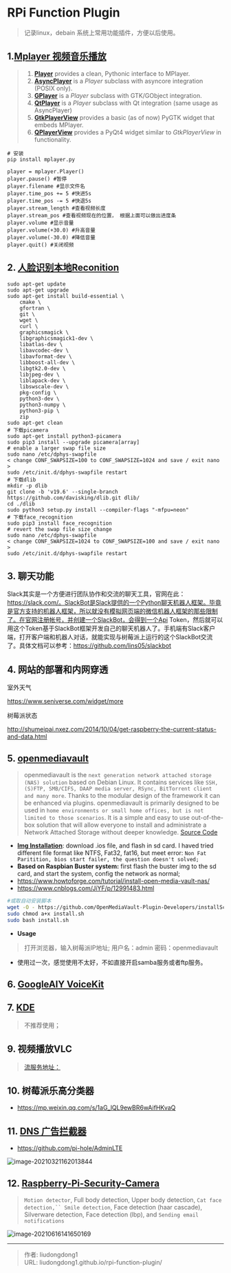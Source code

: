 # RPi Function Plugin


> 记录linux，debain 系统上常用功能插件，方便以后使用。

## 1.[Mplayer 视频音乐播放](https://pypi.org/project/mplayer.py/)

> 1. **[Player](https://github.com/baudm/mplayer.py/wiki/Player)** provides a clean, Pythonic interface to MPlayer.
> 2. **[AsyncPlayer](https://github.com/baudm/mplayer.py/wiki/AsyncPlayer)** is a *Player* subclass with asyncore integration (POSIX only).
> 3. **[GPlayer](https://github.com/baudm/mplayer.py/wiki/GPlayer)** is a *Player* subclass with GTK/GObject integration.
> 4. **[QtPlayer](https://github.com/baudm/mplayer.py/wiki/QtPlayer)** is a *Player* subclass with Qt integration (same usage as AsyncPlayer)
> 5. **[GtkPlayerView](https://github.com/baudm/mplayer.py/wiki/GtkPlayerView)** provides a basic (as of now) PyGTK widget that embeds MPlayer.
> 6. **[QPlayerView](https://github.com/baudm/mplayer.py/wiki/QPlayerView)** provides a PyQt4 widget similar to *GtkPlayerView* in functionality.

```
# 安装
pip install mplayer.py

player = mplayer.Player()
player.pause() #暂停
player.filename #显示文件名
player.time_pos += 5 #快进5s
player.time_pos -= 5 #快退5s
player.stream_length #查看视频长度
player.stream_pos #查看视频现在的位置， 根据上面可以做出进度条
player.volume #显示音量
player.volume(+30.0) #升高音量
player.volume(-30.0) #降低音量
player.quit() #关闭视频
```

## 2. [人脸识别本地Reconition](https://gist.github.com/ageitgey/1ac8dbe8572f3f533df6269dab35df65)

```shell
sudo apt-get update
sudo apt-get upgrade
sudo apt-get install build-essential \
    cmake \
    gfortran \
    git \
    wget \
    curl \
    graphicsmagick \
    libgraphicsmagick1-dev \
    libatlas-dev \
    libavcodec-dev \
    libavformat-dev \
    libboost-all-dev \
    libgtk2.0-dev \
    libjpeg-dev \
    liblapack-dev \
    libswscale-dev \
    pkg-config \
    python3-dev \
    python3-numpy \
    python3-pip \
    zip
sudo apt-get clean
# 下载picamera
sudo apt-get install python3-picamera
sudo pip3 install --upgrade picamera[array]
# enable a larger swap file size
sudo nano /etc/dphys-swapfile
< change CONF_SWAPSIZE=100 to CONF_SWAPSIZE=1024 and save / exit nano >
sudo /etc/init.d/dphys-swapfile restart
# 下载dlib
mkdir -p dlib
git clone -b 'v19.6' --single-branch https://github.com/davisking/dlib.git dlib/
cd ./dlib
sudo python3 setup.py install --compiler-flags "-mfpu=neon"
# 下载face_recognition
sudo pip3 install face_recognition
# revert the swap file size change
sudo nano /etc/dphys-swapfile
< change CONF_SWAPSIZE=1024 to CONF_SWAPSIZE=100 and save / exit nano >
sudo /etc/init.d/dphys-swapfile restart
```

## 3. 聊天功能

Slack其实是一个方便进行团队协作和交流的聊天工具，官网在此：https://slack.com/。SlackBot是Slack提供的一个Python聊天机器人框架。毕竟是官方支持的机器人框架，所以就没有模拟网页端的微信机器人框架的那些限制了。在官网注册帐号，并创建一个SlackBot，会得到一个Api Token，然后就可以用这个Token基于SlackBot框架开发自己的聊天机器人了。手机端有Slack客户端，打开客户端和机器人对话，就能实现与树莓派上运行的这个SlackBot交流了。具体文档可以参考：https://github.com/lins05/slackbot

## 4. 网站的部署和内网穿透

室外天气

https://www.seniverse.com/widget/more

树莓派状态

http://shumeipai.nxez.com/2014/10/04/get-raspberry-the-current-status-and-data.html

## 5. [openmediavault](https://www.openmediavault.org/)

> openmediavault is the `next generation network attached storage (NAS) solution` based on Debian Linux. It contains services like `SSH, (S)FTP, SMB/CIFS, DAAP media server, RSync, BitTorrent client and many more`. Thanks to the modular design of the framework it can be enhanced via plugins. openmediavault is primarily designed to be used in `home environments or small home offices, but is not limited to those scenarios`. It is a simple and easy to use out-of-the-box solution that will allow everyone to install and administrate a Network Attached Storage without deeper knowledge.  [Source Code](https://github.com/openmediavault/openmediavault/)

- **[Img Installation](https://blog.csdn.net/founderznd/article/details/52325332?utm_medium=distribute.pc_relevant.none-task-blog-BlogCommendFromBaidu-3.control&depth_1-utm_source=distribute.pc_relevant.none-task-blog-BlogCommendFromBaidu-3.control)**: download .ios file, and flash in sd card. I haved tried different file format like NTFS, Fat32, fat16, but meet error: `Non Fat Paritition, bios start failer, the question doesn't solved;`
- **Based on Raspbian Buster system:**  first flash the buster img to the sd card, and start the system, config the network as normal;
- https://www.howtoforge.com/tutorial/install-open-media-vault-nas/
- https://www.cnblogs.com/JiYF/p/12991483.html

```bash
#或取自动安装脚本
wget -O - https://github.com/OpenMediaVault-Plugin-Developers/installScript/raw/master/install | sudo bash
sudo chmod a+x install.sh
sudo bash install.sh
```

- **Usage**

> 打开浏览器，输入树莓派IP地址; 用户名：admin 密码：openmediavault

- 使用过一次，感觉使用不太好，不如直接开启samba服务或者ftp服务。

## 6. [GoogleAIY VoiceKit](https://www.youtube.com/watch?v=9BmUNA1LBTw)

## 7. [KDE](https://www.cnbeta.com/articles/soft/960673.htm)

> 不推荐使用；

## 9. 视频播放VLC

> [流服务地址：](https://blog.csdn.net/u014162133/article/details/109180771?utm_medium=distribute.pc_relevant.none-task-blog-baidujs_title-3&spm=1001.2101.3001.4242)

## 10. 树莓派乐高分类器

- https://mp.weixin.qq.com/s/1aG_lQL9ewBR6wAifHKvaQ

## 11. [DNS 广告拦截器](https://github.com/pi-hole/pi-hole)

- https://github.com/pi-hole/AdminLTE

![image-20210321162013844](D:\work_personnal\typoraPicture\image-20210321162013844.png)

## 12. **[ Raspberry-Pi-Security-Camera](https://github.com/Cyebukayire/Raspberry-Pi-Security-Camera)**

> `Motion detector`, Full body detection, Upper body detection, `Cat face detection,`` Smile detection`, Face detection (haar cascade), Silverware detection, Face detection (lbp), and `Sending email notifications`

![image-20210616141650169](https://gitee.com/github-25970295/blogimgv2022/raw/master/image-20210616141650169.png)

---

> 作者: liudongdong1  
> URL: liudongdong1.github.io/rpi-function-plugin/  

